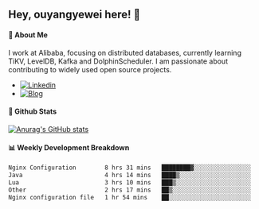 ## Hey, ouyangyewei here! :wave:

#### :rocket: About Me
I work at Alibaba, focusing on distributed databases, currently learning TiKV, LevelDB, Kafka and DolphinScheduler. I am passionate about contributing to widely used open source projects.

- [![Linkedin](https://img.shields.io/badge/LinkedIn-ouyangyewei-blue)](https://www.linkedin.com/in/ouyangyewei/)
- [![Blog](https://img.shields.io/badge/Blog-yeweiouyang-orange)](https://blog.csdn.net/yeweiouyang)

#### :star2: Github Stats
[![Anurag's GitHub stats](https://github-readme-stats.vercel.app/api?username=ouyangyewei&show_icons=true&cache_seconds=3600&theme=tokyonight)](https://github.com/anuraghazra/github-readme-stats)

#### :bar_chart: Weekly Development Breakdown
<!--START_SECTION:waka-->

```txt
Nginx Configuration        8 hrs 31 mins   ████████▓░░░░░░░░░░░░░░░░   34.88 %
Java                       4 hrs 14 mins   ████▒░░░░░░░░░░░░░░░░░░░░   17.36 %
Lua                        3 hrs 10 mins   ███▒░░░░░░░░░░░░░░░░░░░░░   13.01 %
Other                      2 hrs 17 mins   ██▒░░░░░░░░░░░░░░░░░░░░░░   09.35 %
Nginx configuration file   1 hr 54 mins    ██░░░░░░░░░░░░░░░░░░░░░░░   07.80 %
```

<!--END_SECTION:waka-->
